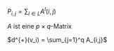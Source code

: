 $P_{i,j} = \sum_{l \in L} A^l(i,j)$ 



$A$ ist eine $p \times q$-Matrix

$d^{+}(v_i) = \sum_{j=1}^q A_{i,j}$
